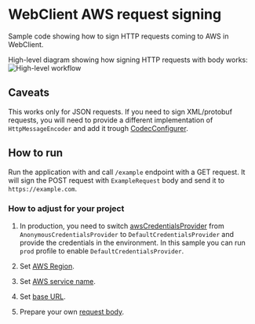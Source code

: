 # WebClient AWS request signing

Sample code showing how to sign HTTP requests coming to AWS in WebClient.

High-level diagram showing how signing HTTP requests with body works:
![High-level workflow](http://www.plantuml.com/plantuml/proxy?cache=no&fmt=svg&src=https://raw.githubusercontent.com/kkocel/webclient-signed-request-to-aws/main/docs/web-client-signing-sequence.puml)

## Caveats
This works only for JSON requests. If you need to sign XML/protobuf requests, 
you will need to provide a different implementation of `HttpMessageEncoder` and add it trough
[CodecConfigurer](https://docs.spring.io/spring-framework/docs/current/javadoc-api/org/springframework/http/codec/CodecConfigurer.html).

## How to run

Run the application with and call `/example` endpoint with a GET request.
It will sign the POST request with `ExampleRequest` body and send it to `https://example.com`.

### How to adjust for your project

1. In production, you need to switch [awsCredentialsProvider](https://github.com/kkocel/webclient-signed-request-to-aws/blob/main/src/main/kotlin/com/sample/BeansInitializer.kt#L28) from `AnonymousCredentialsProvider` to 
`DefaultCredentialsProvider` and provide the credentials in the environment. In this sample you can
run `prod` profile to enable `DefaultCredentialsProvider`.

2. Set [AWS Region](https://github.com/kkocel/webclient-signed-request-to-aws/blob/main/src/main/kotlin/com/sample/BeansInitializer.kt#L27).
3. Set [AWS service name](https://github.com/kkocel/webclient-signed-request-to-aws/blob/main/src/main/kotlin/com/sample/BeansInitializer.kt#L25).
4. Set [base URL](https://github.com/kkocel/webclient-signed-request-to-aws/blob/main/src/main/kotlin/com/sample/BeansInitializer.kt#L20).
5. Prepare your own [request body](https://github.com/kkocel/webclient-signed-request-to-aws/blob/main/src/main/kotlin/com/sample/ExampleRouter.kt#L12).
